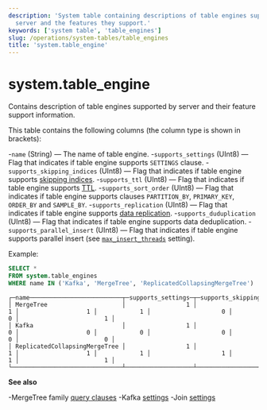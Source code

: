 ```yaml
---
description: 'System table containing descriptions of table engines supported by the
  server and the features they support.'
keywords: ['system table', 'table_engines']
slug: /operations/system-tables/table_engines
title: 'system.table_engine'
---
```


# system.table_engine

Contains description of table engines supported by server and their feature support information.

This table contains the following columns (the column type is shown in brackets):

-`name` (String) — The name of table engine.
-`supports_settings` (UInt8) — Flag that indicates if table engine supports `SETTINGS` clause.
-`supports_skipping_indices` (UInt8) — Flag that indicates if table engine supports [skipping indices](../../engines/table-engines/mergetree-family/mergetree.md#table_engine-mergetree-data_skipping-indexes).
-`supports_ttl` (UInt8) — Flag that indicates if table engine supports [TTL](../../engines/table-engines/mergetree-family/mergetree.md#table_engine-mergetree-ttl).
-`supports_sort_order` (UInt8) — Flag that indicates if table engine supports clauses `PARTITION_BY`, `PRIMARY_KEY`, `ORDER_BY` and `SAMPLE_BY`.
-`supports_replication` (UInt8) — Flag that indicates if table engine supports [data replication](../../engines/table-engines/mergetree-family/replication.md).
-`supports_duduplication` (UInt8) — Flag that indicates if table engine supports data deduplication.
-`supports_parallel_insert` (UInt8) — Flag that indicates if table engine supports parallel insert (see [`max_insert_threads`](/operations/settings/settings#max_insert_threads) setting).

Example:

```sql
SELECT *
FROM system.table_engines
WHERE name IN ('Kafka', 'MergeTree', 'ReplicatedCollapsingMergeTree')
```

```text
┌─name──────────────────────────┬─supports_settings─┬─supports_skipping_indices─┬─supports_sort_order─┬─supports_ttl─┬─supports_replication─┬─supports_deduplication─┬─supports_parallel_insert─┐
│ MergeTree                     │                 1 │                         1 │                   1 │            1 │                    0 │                      0 │                        1 │
│ Kafka                         │                 1 │                         0 │                   0 │            0 │                    0 │                      0 │                        0 │
│ ReplicatedCollapsingMergeTree │                 1 │                         1 │                   1 │            1 │                    1 │                      1 │                        1 │
└───────────────────────────────┴───────────────────┴───────────────────────────┴─────────────────────┴──────────────┴──────────────────────┴────────────────────────┴──────────────────────────┘
```

**See also**

-MergeTree family [query clauses](../../engines/table-engines/mergetree-family/mergetree.md#mergetree-query-clauses)
-Kafka [settings](/engines/table-engines/integrations/kafka#creating-a-table)
-Join [settings](../../engines/table-engines/special/join.md#join-limitations-and-settings)
